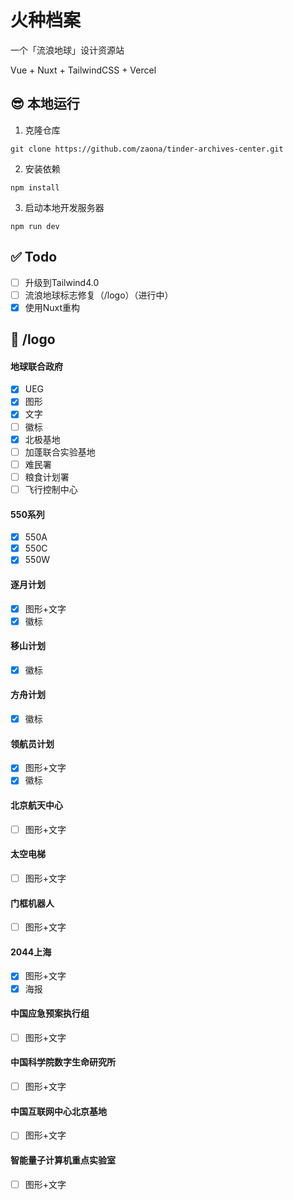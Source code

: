 # 火种档案

一个「流浪地球」设计资源站

Vue + Nuxt + TailwindCSS + Vercel

## 😎 本地运行

1. 克隆仓库

```shell
git clone https://github.com/zaona/tinder-archives-center.git
```

2. 安装依赖

```shell
npm install
```

3. 启动本地开发服务器

```shell
npm run dev
```

## ✅ Todo

- [ ] 升级到Tailwind4.0
- [ ] 流浪地球标志修复（/logo）（进行中）
- [x] 使用Nuxt重构

## 🚩 /logo

#### 地球联合政府

- [x] UEG
- [x] 图形
- [x] 文字
- [ ] 徽标
- [x] 北极基地
- [ ] 加蓬联合实验基地
- [ ] 难民署
- [ ] 粮食计划署
- [ ] 飞行控制中心

#### 550系列

- [x] 550A
- [x] 550C
- [x] 550W

#### 逐月计划

- [x] 图形+文字
- [x] 徽标

#### 移山计划

- [x] 徽标

#### 方舟计划

- [x] 徽标

#### 领航员计划

- [x] 图形+文字
- [x] 徽标

#### 北京航天中心

- [ ] 图形+文字

#### 太空电梯

- [ ] 图形+文字

#### 门框机器人

- [ ] 图形+文字

#### 2044上海

- [x] 图形+文字
- [x] 海报

#### 中国应急预案执行组

- [ ] 图形+文字

#### 中国科学院数字生命研究所

- [ ] 图形+文字

#### 中国互联网中心北京基地

- [ ] 图形+文字

#### 智能量子计算机重点实验室

- [ ] 图形+文字
